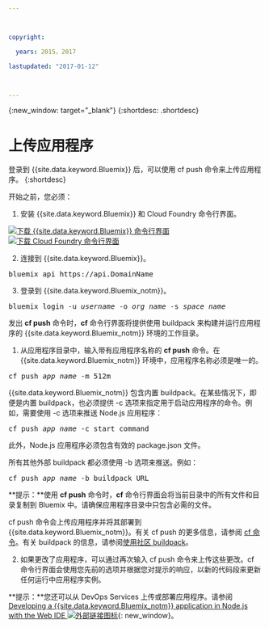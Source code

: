 ```yaml
---



copyright:

  years: 2015，2017

lastupdated: "2017-01-12"



---
```


{:new_window: target="_blank"}
{:shortdesc: .shortdesc}

# 上传应用程序

登录到 {{site.data.keyword.Bluemix}} 后，可以使用 cf push 命令来上传应用程序。
{:shortdesc}

开始之前，您必须：
  1. 安装 {{site.data.keyword.Bluemix}} 和 Cloud Foundry 命令行界面。

  <a class="xref" href="http://clis.ng.bluemix.net/ui/home.html" target="_blank" title="（在新选项卡或窗口中打开）"><img class="image" src="images/btn_bx_commandline.svg" alt="下载 {{site.data.keyword.Bluemix}} 命令行界面" /> </a>  <a class="xref" href="https://github.com/cloudfoundry/cli/releases" target="_blank" title="（在新选项卡或窗口中打开"><img class="image" src="images/btn_cf_commandline.svg" alt="下载 Cloud Foundry 命令行界面" /></a>

  2. 连接到 {{site.data.keyword.Bluemix}}。

  <pre class="pre">bluemix api https://api.<span class="keyword" data-hd-keyref="DomainName">DomainName</span></pre>

  3. 登录到 {{site.data.keyword.Bluemix_notm}}。

  <pre class="pre">bluemix login -u <var class="keyword varname" data-hd-keyref="user_ID">username</var> -o <var class="keyword varname" data-hd-keyref="org_name">org_name</var> -s <var class="keyword varname" data-hd-keyref="space_name">space_name</var></pre>

发出 **cf push** 命令时，**cf** 命令行界面将提供使用 buildpack 来构建并运行应用程序的 {{site.data.keyword.Bluemix_notm}} 环境的工作目录。

  1. 从应用程序目录中，输入带有应用程序名称的 **cf push** 命令。在 {{site.data.keyword.Bluemix_notm}} 环境中，应用程序名称必须是唯一的。


  <pre class="pre">cf push <var class="keyword varname" data-hd-keyref="app_name">app_name</var> -m 512m</pre>

  {{site.data.keyword.Bluemix_notm}} 包含内置 buildpack。在某些情况下，即便是内置 buildpack，也必须提供 -c 选项来指定用于启动应用程序的命令。例如，需要使用 -c 选项来推送 Node.js 应用程序：

  <pre class="pre">cf push <var class="keyword varname" data-hd-keyref="app_name">app_name</var> -c start_command</pre>

  此外，Node.js 应用程序必须包含有效的 package.json 文件。

  所有其他外部 buildpack 都必须使用 -b 选项来推送。例如：

  <pre class="pre">cf push <var class="keyword varname" data-hd-keyref="app_name">app_name</var> -b buildpack_URL</pre>

  **提示：**使用 **cf push** 命令时，**cf** 命令行界面会将当前目录中的所有文件和目录复制到 Bluemix 中。请确保应用程序目录中只包含必需的文件。

  cf push 命令会上传应用程序并将其部署到 {{site.data.keyword.Bluemix_notm}}。有关 cf push 的更多信息，请参阅 [cf 命令](/docs/cli/reference/cfcommands/index.html)。有关 buildpack 的信息，请参阅[使用社区 buildpack](/docs/cfapps/byob.html)。

  2. 如果更改了应用程序，可以通过再次输入 cf push 命令来上传这些更改。cf 命令行界面会使用您先前的选项并根据您对提示的响应，以新的代码段来更新任何运行中应用程序实例。

**提示：**您还可以从 DevOps Services 上传或部署应用程序。请参阅 [Developing a {{site.data.keyword.Bluemix_notm}} application in Node.js with the Web IDE ![外部链接图标](../icons/launch-glyph.svg)](https://hub.jazz.net/tutorials/devopsweb/){: new_window}。
